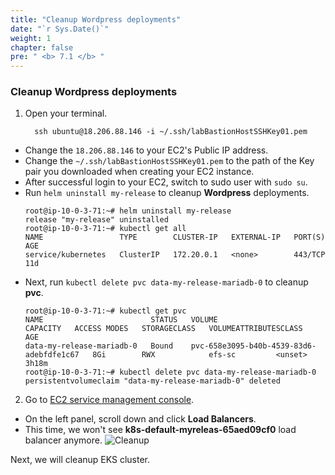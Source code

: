 ```yaml
---
title: "Cleanup Wordpress deployments"
date: "`r Sys.Date()`"
weight: 1
chapter: false
pre: " <b> 7.1 </b> "
---
```


### Cleanup Wordpress deployments

1. Open your terminal.
   ```
     ssh ubuntu@18.206.88.146 -i ~/.ssh/labBastionHostSSHKey01.pem
   ```

- Change the `18.206.88.146` to your EC2's Public IP address.
- Change the `~/.ssh/labBastionHostSSHKey01.pem` to the path of the Key pair you downloaded when creating your EC2 instance.
- After successful login to your EC2, switch to sudo user with `sudo su`.
- Run `helm uninstall my-release` to cleanup **Wordpress** deployments.
  ```
  root@ip-10-0-3-71:~# helm uninstall my-release
  release "my-release" uninstalled
  root@ip-10-0-3-71:~# kubectl get all
  NAME                 TYPE        CLUSTER-IP   EXTERNAL-IP   PORT(S)   AGE
  service/kubernetes   ClusterIP   172.20.0.1   <none>        443/TCP   11d
  ```
- Next, run `kubectl delete pvc data-my-release-mariadb-0` to cleanup **pvc**.
  ```
  root@ip-10-0-3-71:~# kubectl get pvc
  NAME                        STATUS   VOLUME                                     CAPACITY   ACCESS MODES   STORAGECLASS   VOLUMEATTRIBUTESCLASS   AGE
  data-my-release-mariadb-0   Bound    pvc-658e3095-b40b-4539-83d6-adebfdfe1c67   8Gi        RWX            efs-sc         <unset>                 3h18m
  root@ip-10-0-3-71:~# kubectl delete pvc data-my-release-mariadb-0
  persistentvolumeclaim "data-my-release-mariadb-0" deleted
  ```

2. Go to [EC2 service management console](https://console.aws.amazon.com/ec2/v2/home).

- On the left panel, scroll down and click **Load Balancers**.
- This time, we won't see **k8s-default-myreleas-65aed09cf0** load balancer anymore.
  ![Cleanup](/workshop.chaunguyen.site/images//7.cleanup/ws01-cleanup01.png)

Next, we will cleanup EKS cluster.
